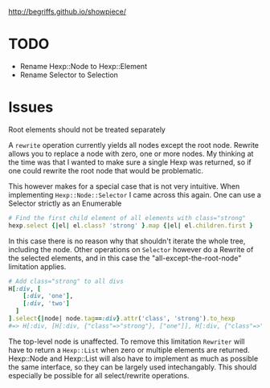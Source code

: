 http://begriffs.github.io/showpiece/

TODO
====
* Rename Hexp::Node to Hexp::Element
* Rename Selector to Selection

Issues
======

Root elements should not be treated separately

A `rewrite` operation currently yields all nodes except the root node. Rewrite allows you to replace a node with zero, one or more nodes. My thinking at the time was that I wanted to make sure a single Hexp was returned, so if one could rewrite the root node that would be problematic.

This however makes for a special case that is not very intuitive. When implementing `Hexp::Node::Selector` I came across this again. One can use a Selector strictly as an Enumerable

```ruby
# Find the first child element of all elements with class="strong"
hexp.select {|el| el.class? 'strong' }.map {|el| el.children.first }
```

In this case there is no reason why that shouldn't iterate the whole tree, including the node. Other operations on `Selector` however do a Rewrite of the selected elements, and in this case the "all-except-the-root-node" limitation applies.

``` ruby
# Add class="strong" to all divs
H[:div, [
    [:div, 'one'],
    [:div, 'two']
  ]
].select{|node| node.tag==:div}.attr('class', 'strong').to_hexp
#=> H[:div, [H[:div, {"class"=>"strong"}, ["one"]], H[:div, {"class"=>"strong"}, ["two"]]]]
```

The top-level node is unaffected. To remove this limitation `Rewriter` will have to return a `Hexp::List` when zero or multiple elements are returned. Hexp::Node and Hexp::List will also have to implement as much as possible the same interface, so they can be largely used intechangably. This should especially be possible for all select/rewrite operations.
